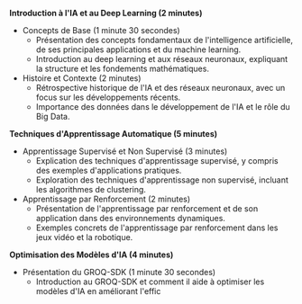

**Introduction à l'IA et au Deep Learning (2 minutes)**
- Concepts de Base (1 minute 30 secondes)
  - Présentation des concepts fondamentaux de l'intelligence artificielle, de ses principales applications et du machine learning.
  - Introduction au deep learning et aux réseaux neuronaux, expliquant la structure et les fondements mathématiques.
- Histoire et Contexte (2 minutes)
  - Rétrospective historique de l'IA et des réseaux neuronaux, avec un focus sur les développements récents.
  - Importance des données dans le développement de l'IA et le rôle du Big Data.

**Techniques d'Apprentissage Automatique (5 minutes)**
- Apprentissage Supervisé et Non Supervisé (3 minutes)
  - Explication des techniques d'apprentissage supervisé, y compris des exemples d'applications pratiques.
  - Exploration des techniques d'apprentissage non supervisé, incluant les algorithmes de clustering.
- Apprentissage par Renforcement (2 minutes)
  - Présentation de l'apprentissage par renforcement et de son application dans des environnements dynamiques.
  - Exemples concrets de l'apprentissage par renforcement dans les jeux vidéo et la robotique.

**Optimisation des Modèles d'IA (4 minutes)**
- Présentation du GROQ-SDK (1 minute 30 secondes)
  - Introduction au GROQ-SDK et comment il aide à optimiser les modèles d'IA en améliorant l'effic
